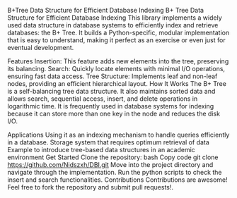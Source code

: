 B+Tree Data Structure for Efficient Database Indexing
B+ Tree Data Structure for Efficient Database Indexing
This library implements a widely used data structure in database systems to efficiently index and retrieve databases: the B+ Tree. It builds a Python-specific, modular implementation that is easy to understand, making it perfect as an exercise or even just for eventual development.

Features
Insertion: This feature adds new elements into the tree, preserving its balancing.
Search: Quickly locate elements with minimal I/O operations, ensuring fast data access.
Tree Structure: Implements leaf and non-leaf nodes, providing an efficient hierarchical layout.
How It Works
The B+ Tree is a self-balancing tree data structure. It also maintains sorted data and allows search, sequential access, insert, and delete operations in logarithmic time. It is frequently used in database systems for indexing because it can store more than one key in the node and reduces the disk I/O.

Applications
Using it as an indexing mechanism to handle queries efficiently in a database.
Storage system that requires optimum retrieval of data
Example to introduce tree-based data structures in an academic environment
Get Started
Clone the repository:
bash
Copy code
git clone https://github.com/Nidszxh/DBI.git
Move into the project directory and navigate through the implementation.
Run the python scripts to check the insert and search functionalities.
Contributions
Contributions are awesome! Feel free to fork the repository and submit pull requests!.
